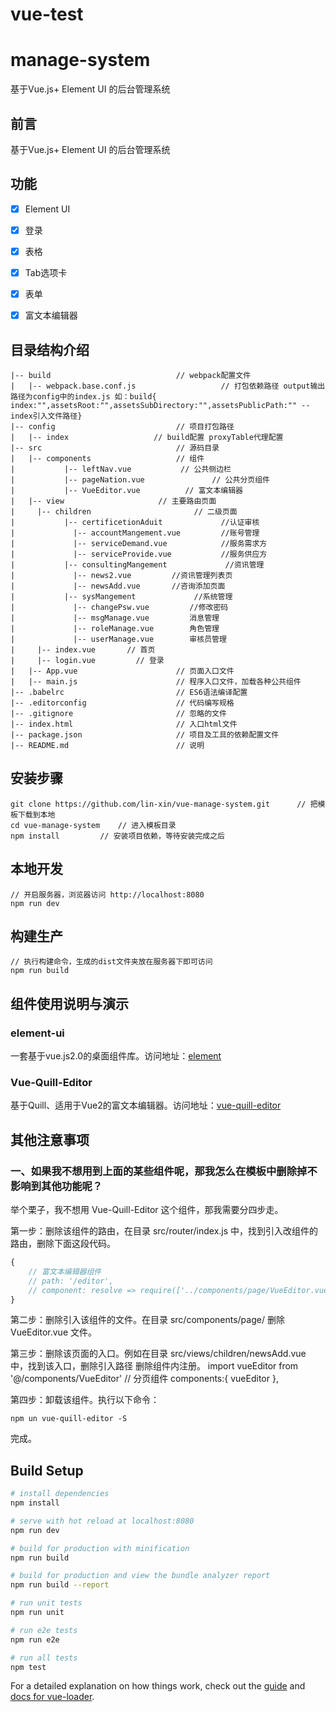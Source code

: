 # vue-test

# manage-system #
基于Vue.js+ Element UI 的后台管理系统

## 前言 ##
基于Vue.js+ Element UI 的后台管理系统
## 功能 ##
- [x] Element UI
- [x] 登录
- [x] 表格
- [x] Tab选项卡
- [x] 表单
- [x] 富文本编辑器


## 目录结构介绍 ##

	|-- build                            // webpack配置文件
	|   |-- webpack.base.conf.js                   // 打包依赖路径 output输出路径为config中的index.js 如：build{ index:"",assetsRoot:"",assetsSubDirectory:"",assetsPublicPath:"" --index引入文件路径}
	|-- config                           // 项目打包路径
	|   |-- index                   // build配置 proxyTable代理配置
	|-- src                              // 源码目录
	|   |-- components                   // 组件
	|           |-- leftNav.vue           // 公共侧边栏
	|           |-- pageNation.vue           	 // 公共分页组件
	|           |-- VueEditor.vue          // 富文本编辑器
	|   |-- view                   	 // 主要路由页面
	|     |-- children                   	 // 二级页面
	|           |-- certificetionAduit             //认证审核
	|             |-- accountMangement.vue         //账号管理
	|             |-- serviceDemand.vue            //服务需求方
	|             |-- serviceProvide.vue           //服务供应方
	|           |-- consultingMangement             //资讯管理
  	|             |-- news2.vue         //资讯管理列表页
  	|             |-- newsAdd.vue       //咨询添加页面
	|			|-- sysMangement             //系统管理
  	|             |-- changePsw.vue         //修改密码
  	|             |-- msgManage.vue  		消息管理
  	|             |-- roleManage.vue  		角色管理
  	|             |-- userManage.vue  		审核员管理
	|     |-- index.vue       // 首页
	|     |-- login.vue         // 登录
	|   |-- App.vue                      // 页面入口文件
	|   |-- main.js                      // 程序入口文件，加载各种公共组件
	|-- .babelrc                         // ES6语法编译配置
	|-- .editorconfig                    // 代码编写规格
	|-- .gitignore                       // 忽略的文件
	|-- index.html                       // 入口html文件
	|-- package.json                     // 项目及工具的依赖配置文件
	|-- README.md                        // 说明


## 安装步骤 ##

	git clone https://github.com/lin-xin/vue-manage-system.git      // 把模板下载到本地
	cd vue-manage-system    // 进入模板目录
	npm install         // 安装项目依赖，等待安装完成之后

## 本地开发 ##

	// 开启服务器，浏览器访问 http://localhost:8080
	npm run dev

## 构建生产 ##

	// 执行构建命令，生成的dist文件夹放在服务器下即可访问
	npm run build

## 组件使用说明与演示 ##

### element-ui ###
一套基于vue.js2.0的桌面组件库。访问地址：[element](http://element.eleme.io/#/zh-CN/component/layout)

### Vue-Quill-Editor ###
基于Quill、适用于Vue2的富文本编辑器。访问地址：[vue-quill-editor](https://github.com/surmon-china/vue-quill-editor)

## 其他注意事项 ##
### 一、如果我不想用到上面的某些组件呢，那我怎么在模板中删除掉不影响到其他功能呢？ ###

举个栗子，我不想用 Vue-Quill-Editor 这个组件，那我需要分四步走。

第一步：删除该组件的路由，在目录 src/router/index.js 中，找到引入改组件的路由，删除下面这段代码。

```JavaScript
{
    // 富文本编辑器组件
    // path: '/editor',
    // component: resolve => require(['../components/page/VueEditor.vue'], resolve) 
}
```

第二步：删除引入该组件的文件。在目录 src/components/page/ 删除 VueEditor.vue 文件。

第三步：删除该页面的入口。例如在目录 src/views/children/newsAdd.vue 中，找到该入口，删除引入路径 删除组件内注册。
 import vueEditor from '@/components/VueEditor'   // 分页组件
 components:{
         vueEditor
     },

第四步：卸载该组件。执行以下命令：
	
	npm un vue-quill-editor -S

完成。

## Build Setup

``` bash
# install dependencies
npm install

# serve with hot reload at localhost:8080
npm run dev

# build for production with minification
npm run build

# build for production and view the bundle analyzer report
npm run build --report

# run unit tests
npm run unit

# run e2e tests
npm run e2e

# run all tests
npm test
```

For a detailed explanation on how things work, check out the [guide](http://vuejs-templates.github.io/webpack/) and [docs for vue-loader](http://vuejs.github.io/vue-loader).
